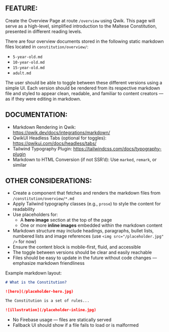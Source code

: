 ## FEATURE:

Create the Overview Page at route `/overview` using Qwik. This page will serve as a high-level, simplified introduction to the Maltese Constitution, presented in different reading levels.

There are four overview documents stored in the following static markdown files located in `constitution/overview/`:

- `5-year-old.md`
- `10-year-old.md`
- `15-year-old.md`
- `adult.md`

The user should be able to toggle between these different versions using a simple UI. Each version should be rendered from its respective markdown file and styled to appear clean, readable, and familiar to content creators — as if they were editing in markdown.

## DOCUMENTATION:

- Markdown Rendering in Qwik: https://qwik.dev/docs/integrations/markdown/
- QwikUI Headless Tabs (optional for toggles): https://qwikui.com/docs/headless/tabs/
- Tailwind Typography Plugin: https://tailwindcss.com/docs/typography-plugin
- Markdown to HTML Conversion (if not SSR’d): Use `marked`, `remark`, or similar

## OTHER CONSIDERATIONS:

- Create a component that fetches and renders the markdown files from `/constitution/overview/*.md`
- Apply Tailwind typography classes (e.g., `prose`) to style the content for readability
- Use placeholders for:
  - A **hero image** section at the top of the page
  - One or more **inline images** embedded within the markdown content
- Markdown structure may include headings, paragraphs, bullet lists, numbered lists and image references (use `<img src="/placeholder.jpg" />` for now)
- Ensure the content block is mobile-first, fluid, and accessible
- The toggle between versions should be clear and easily reachable
- Files should be easy to update in the future without code changes — emphasize markdown friendliness

Example markdown layout:

```md
# What is the Constitution?

![hero](/placeholder-hero.jpg)

The Constitution is a set of rules...

![illustration](/placeholder-inline.jpg)
```

- No Firebase usage — files are statically served
- Fallback UI should show if a file fails to load or is malformed
